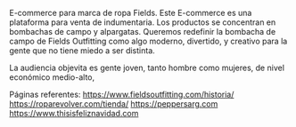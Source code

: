 E-commerce para marca de ropa Fields. Este E-commerce es una plataforma para venta de indumentaria. Los productos se concentran en bombachas de campo y alpargatas. Queremos redefinir la bombacha de campo de Fields Outfitting como algo moderno, divertido, y creativo para la gente que no tiene miedo a ser distinta. 

La audiencia objevita es gente joven, tanto hombre como mujeres, de nivel económico medio-alto, 

Páginas referentes:
https://www.fieldsoutfitting.com/historia/
https://roparevolver.com/tienda/
https://peppersarg.com
https://www.thisisfeliznavidad.com